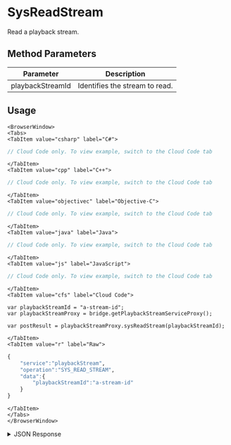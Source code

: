# SysReadStream

Read a playback stream.

<PartialServop service_name="playbackStream" operation_name="SYS_READ_STREAM" />

## Method Parameters

| Parameter        | Description                    |
| ---------------- | ------------------------------ |
| playbackStreamId | Identifies the stream to read. |

## Usage

```mdx-code-block
<BrowserWindow>
<Tabs>
<TabItem value="csharp" label="C#">
```

```csharp
// Cloud Code only. To view example, switch to the Cloud Code tab
```

```mdx-code-block
</TabItem>
<TabItem value="cpp" label="C++">
```

```cpp
// Cloud Code only. To view example, switch to the Cloud Code tab
```

```mdx-code-block
</TabItem>
<TabItem value="objectivec" label="Objective-C">
```

```objectivec
// Cloud Code only. To view example, switch to the Cloud Code tab
```

```mdx-code-block
</TabItem>
<TabItem value="java" label="Java">
```

```java
// Cloud Code only. To view example, switch to the Cloud Code tab
```

```mdx-code-block
</TabItem>
<TabItem value="js" label="JavaScript">
```

```javascript
// Cloud Code only. To view example, switch to the Cloud Code tab
```

```mdx-code-block
</TabItem>
<TabItem value="cfs" label="Cloud Code">
```

```cfscript
var playbackStreamId = "a-stream-id";
var playbackStreamProxy = bridge.getPlaybackStreamServiceProxy();

var postResult = playbackStreamProxy.sysReadStream(playbackStreamId);
```

```mdx-code-block
</TabItem>
<TabItem value="r" label="Raw">
```

```r
{
    "service":"playbackStream",
    "operation":"SYS_READ_STREAM",
    "data":{
        "playbackStreamId":"a-stream-id"
    }
}
```

```mdx-code-block
</TabItem>
</Tabs>
</BrowserWindow>
```

<details>
<summary>JSON Response</summary>

```json
{
    "data": {
        "playbackStreamId": "3f9799c1-67db-46bf-87b1-ff3d6ef54090",
        "initiatingPlayerId": "c5ecdbda-5f91-41a9-96aa-174f412f7657",
        "targetPlayerId": "c5ecdbda-5f91-41a9-96aa-174f412f7657",
        "status": "IN_PROGRESS",
        "summary": {
            "total": 5
        },
        "initialSharedData": {
            "entities": [],
            "statistics": {}
        },
        "events": [
            {
                "value": 1
            }
        ],
        "expiryTime": null,
        "createdAt": 1717016614483,
        "updatedAt": 1717016652518
    },
    "status": 200
}
```

</details>

